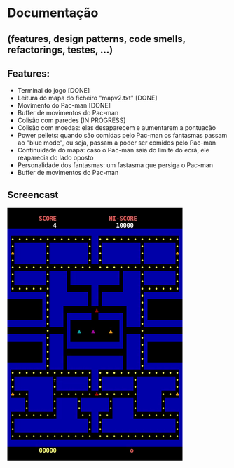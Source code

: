 # Documentação 
## (features, design patterns, code smells, refactorings, testes, ...)

## Features:
- Terminal do jogo [DONE]
- Leitura do mapa do ficheiro "mapv2.txt" [DONE]
- Movimento do Pac-man [DONE]
- Buffer de movimentos do Pac-man
- Colisão com paredes [IN PROGRESS]
- Colisão com moedas: elas desaparecem e aumentarem a pontuação
- Power pellets: quando são comidas pelo Pac-man os fantasmas passam ao "blue mode", ou seja, passam a poder ser comidos pelo Pac-man
- Continuidade do mapa: caso o Pac-man saia do limite do ecrã, ele reaparecia do lado oposto
- Personalidade dos fantasmas: um fastasma que persiga o Pac-man
- Buffer de movimentos do Pac-man

 ## Screencast
![](res/pac-man.gif)
